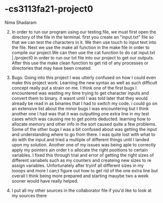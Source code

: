 # -cs3113fa21-project0

Nima Shadaram



2) In order to run our program using our testing file, we must first open the directory of the file in the terminal. first you create an "input.txt" file so that we can test the characters in it. We then use touch to input text into the file. Next we use the make all function in the make file in order to compile our project.We can then use the cat function to do cat input.txt |./project0 in order to run our txt file into our project to get our outputs. After this use the make clean function to get rid of any processes or directories that may have been created.



3) Bugs: Going into this project I was utterly confused on how I could even make this project work. Learning the new syntax as well as such difficult concept really put a strain on me. I think one of the first bugs I encountered was wasting my time trying to get character inputs and convert them to binary. it wasnt until I was told later that they would already be read in as binaries that I had to switch my code. i could go on an extensive list about the minor bugs I was encountering but I think another one I had was that it was outputting one extra line in my test cases which was causing me to get points deducted. learning how to allocate memory and other info in the sort caused quite a few problems. Some of the other bugs I was a bit confused about was getting the input and understanding where to go from there. I was quite lost with what to do with the input and tried a multiple of different things until I landed upon my solution. Another one of my issues was being aple to correctly apply my pointers ain order t o allocate the right psoitions to certain variables. I fixed this through trial and error of getting the right sizes of different variabels such as my counters and createing new sizes to re assign variables. Unfortunately after tryinf all different sizes in my looops and more I can;t figure out how to get rid of the one extra line but overall I think being more prepared and starting mauybe two a week sooner would have really helped.

4) I put all my other sources in the collaborator file if you'd like to look at my sources there
